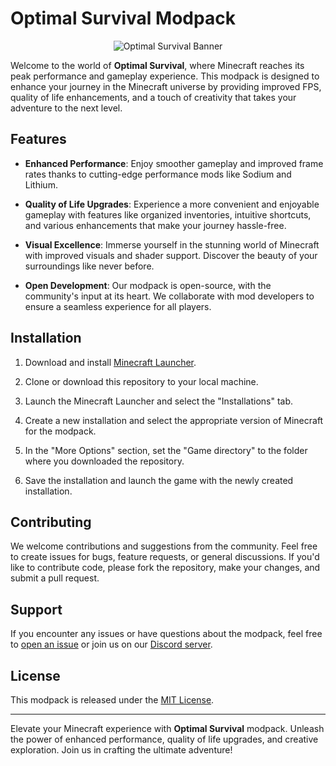 # Optimal Survival Modpack

<p align="center">
  <img src="[https://imgur.com/a/zWY5OuM](https://imgur.com/OJsrynq)" alt="Optimal Survival Banner">
</p>

Welcome to the world of **Optimal Survival**, where Minecraft reaches its peak performance and gameplay experience. This modpack is designed to enhance your journey in the Minecraft universe by providing improved FPS, quality of life enhancements, and a touch of creativity that takes your adventure to the next level.

## Features

- **Enhanced Performance**: Enjoy smoother gameplay and improved frame rates thanks to cutting-edge performance mods like Sodium and Lithium.

- **Quality of Life Upgrades**: Experience a more convenient and enjoyable gameplay with features like organized inventories, intuitive shortcuts, and various enhancements that make your journey hassle-free.

- **Visual Excellence**: Immerse yourself in the stunning world of Minecraft with improved visuals and shader support. Discover the beauty of your surroundings like never before.

- **Open Development**: Our modpack is open-source, with the community's input at its heart. We collaborate with mod developers to ensure a seamless experience for all players.

## Installation

1. Download and install [Minecraft Launcher](https://www.minecraft.net/en-us/download/).

2. Clone or download this repository to your local machine.

3. Launch the Minecraft Launcher and select the "Installations" tab.

4. Create a new installation and select the appropriate version of Minecraft for the modpack.

5. In the "More Options" section, set the "Game directory" to the folder where you downloaded the repository.

6. Save the installation and launch the game with the newly created installation.

## Contributing

We welcome contributions and suggestions from the community. Feel free to create issues for bugs, feature requests, or general discussions. If you'd like to contribute code, please fork the repository, make your changes, and submit a pull request.

## Support

If you encounter any issues or have questions about the modpack, feel free to [open an issue](link-to-issue-page) or join us on our [Discord server](link-to-discord).

## License

This modpack is released under the [MIT License](LICENSE).

---

Elevate your Minecraft experience with **Optimal Survival** modpack. Unleash the power of enhanced performance, quality of life upgrades, and creative exploration. Join us in crafting the ultimate adventure!
